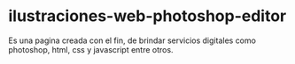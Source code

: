# ilustraciones-web-photoshop-editor
Es una pagina creada con el fin, de brindar servicios digitales como photoshop, html, css y javascript entre otros.
